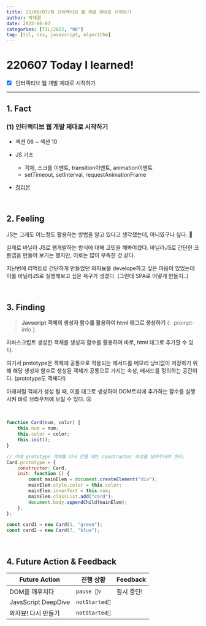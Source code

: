 ```yaml
---
title: 22/06/07/화 인터렉티브 웹 개발 제대로 시작하기
author: 박재경
date: 2022-06-07
categories: [TIL/2022, "06"]
tag: [til, css, javascript, algorithm]
---
```


# 220607 Today I learned!

- [x] 인터랙티브 웹 개발 제대로 시작하기

---

## 1. Fact 

### (1) 인터랙티브 웹 개발 제대로 시작하기

- 섹션 06 ~ 섹션 10
- JS 기초
  - 객체, 스크롤 이벤트, transition이벤트, animation이벤트
  -  setTimeout, setInterval, requestAnimationFrame

- [정리본](https://github.com/JaeKP/Study/tree/master/web/CSS/%5BInflearn%5D%20%EC%9D%B8%ED%84%B0%EB%A0%89%ED%8B%B0%EB%B8%8C%20%EC%9B%B9%20%EA%B0%9C%EB%B0%9C%20%EC%A0%9C%EB%8C%80%EB%A1%9C%20%EC%8B%9C%EC%9E%91%ED%95%98%EA%B8%B0)

<br>

## 2. Feeling

JS는 그래도 어느정도 활용하는 방법을 알고 있다고 생각했는데, 아니였구나 싶다. 🤔 

실제로 바닐라 JS로 웹개발하는 방식에 대해 고민을 해봐야겠다. 바닐라JS로 간단한 크롬앱을 만들어 보기는 했지만, 이로는 많이 부족한 것 같다. 

지난번에 리액트로 간단하게 만들었던 와자뵤를 develope하고 싶은 마음이 있었는데 이를 바닐라JS로 실행해보고 싶은 욕구가 생겼다. (그런데 SPA로 어떻게 만들지..)

<br>

## 3. Finding 

> **Javscript 객체의 생성자 함수를 활용하여 html 태그로 생성하기**
{: .prompt-info }

자바스크립트 생성한 객체를 생성자 함수를 활용하여 바로, html 태그로 추가할 수 있다. 

여기서 prototype은  객체에 공통으로 적용되는 메서드를 메모리 낭비없이 저장하기 위해 해당 생성자 함수로 생성된 객체가 공통으로 가지는 속성, 메서드를 정의하는 공간이다. (prototype도 객체다!)

아래처럼 객체가 생성 될 때, 이를 태그로 생성하여 DOM트리에 추가하는 함수를 실행시켜 바로 브라우저에 보일 수 있다. 😮

<br>

```javascript
function Card(num, color) {
    this.num = num;
    this.color = color;
    this.init();
}

// 아예 prototype 객체를 다시 만들 때는 constructor 속성을 넣어주어야 한다.
Card.prototype = {
    constructor: Card,
    init: function () {
        const mainElem = document.createElement("div");
        mainElem.style.color = this.color;
        mainElem.innerText = this.num;
        mainElem.classList.add("card");
        document.body.appendChild(mainElem);
    },
};

const card1 = new Card(1, "green");
const card2 = new Card(7, "blue");
```

<br>

## 4. Future Action & Feedback

| Future Action       | 진행 상황     | Feedback   |
| ------------------- | ------------- | ---------- |
| DOM을 깨우치다      | `pause 🤦‍♀️`    | 잠시 중단! |
| JavsScript DeepDive | `notStarted🌙` |            |
| 와자뵤! 다시 만들기 | `notStarted🌙` |            |

<br>
